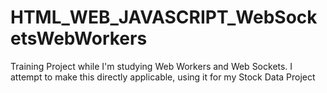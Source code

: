 # HTML_WEB_JAVASCRIPT_WebSocketsWebWorkers
Training Project while I'm studying Web Workers and Web Sockets.  I attempt to make this directly applicable, using it for my Stock Data Project
